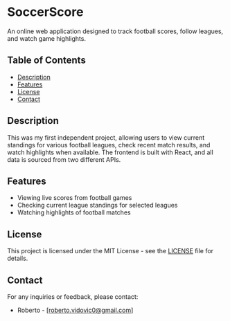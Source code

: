 # SoccerScore

An online web application designed to track football scores, follow leagues, and watch game highlights.

## Table of Contents

- [Description](#description)
- [Features](#features)
- [License](#license)
- [Contact](#contact)

## Description

This was my first independent project, allowing users to view current standings for various football leagues, check recent match results, and watch highlights when available. The frontend is built with React, and all data is sourced from two different APIs.

## Features

- Viewing live scores from football games
- Checking current league standings for selected leagues
- Watching highlights of football matches

## License

This project is licensed under the MIT License - see the [LICENSE](LICENSE) file for details.

## Contact

For any inquiries or feedback, please contact:

- Roberto - [roberto.vidovic0@gmail.com]
